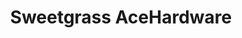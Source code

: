 ---
title: "Sweetgrass AceHardware"
url: /mount-pleasant/sweetgrass-acehardware/
shop: Eisenwaren
---
